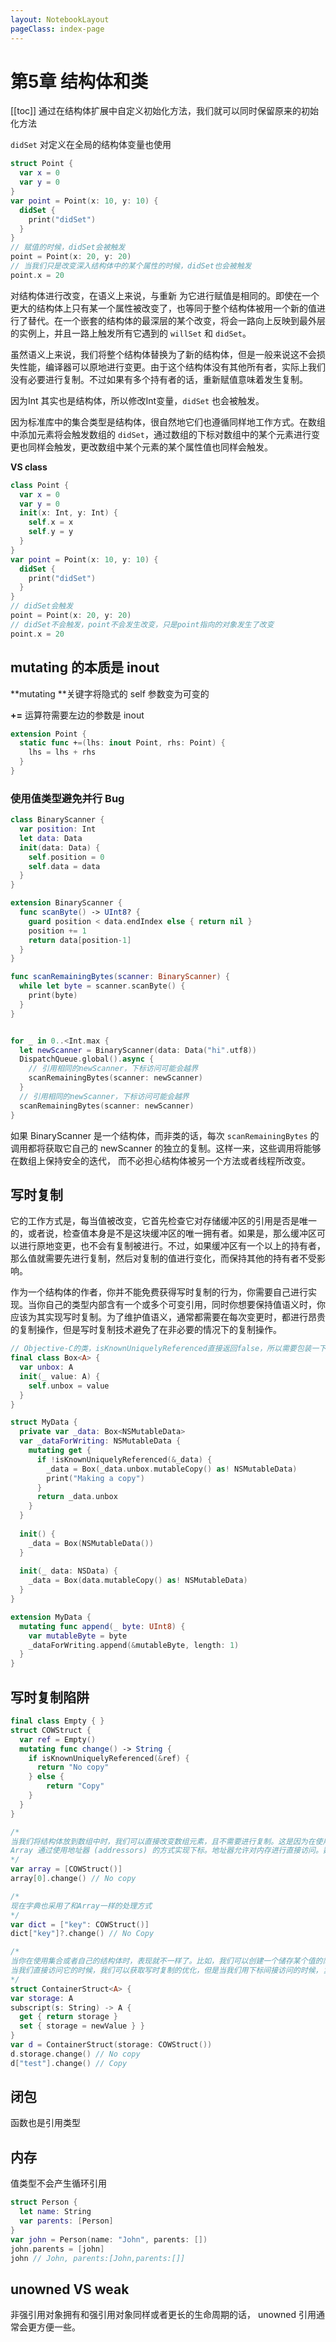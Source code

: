 ```yaml
---
layout: NotebookLayout
pageClass: index-page
---
```

# 第5章 结构体和类
[[toc]]
通过在结构体扩展中自定义初始化方法，我们就可以同时保留原来的初始化方法

`didSet` 对定义在全局的结构体变量也使用

```swift
struct Point {
  var x = 0
  var y = 0
}
var point = Point(x: 10, y: 10) {
  didSet {
    print("didSet")
  }
}
// 赋值的时候，didSet会被触发
point = Point(x: 20, y: 20) 
// 当我们只是改变深入结构体中的某个属性的时候，didSet也会被触发
point.x = 20
```

对结构体进行改变，在语义上来说，与重新 为它进行赋值是相同的。即使在一个更大的结构体上只有某一个属性被改变了，也等同于整个结构体被用一个新的值进行了替代。在一个嵌套的结构体的最深层的某个改变，将会一路向上反映到最外层的实例上，并且一路上触发所有它遇到的 `willSet` 和 `didSet`。

虽然语义上来说，我们将整个结构体替换为了新的结构体，但是一般来说这不会损失性能，编译器可以原地进行变更。由于这个结构体没有其他所有者，实际上我们没有必要进行复制。不过如果有多个持有者的话，重新赋值意味着发生复制。

因为Int 其实也是结构体，所以修改Int变量，`didSet` 也会被触发。

因为标准库中的集合类型是结构体，很自然地它们也遵循同样地工作方式。在数组中添加元素将会触发数组的 `didSet`，通过数组的下标对数组中的某个元素进行变更也同样会触发，更改数组中某个元素的某个属性值也同样会触发。

**VS class**

```swift
class Point {
  var x = 0
  var y = 0
  init(x: Int, y: Int) {
    self.x = x
    self.y = y
  }
}
var point = Point(x: 10, y: 10) {
  didSet {
    print("didSet")
  }
}
// didSet会触发
point = Point(x: 20, y: 20)
// didSet不会触发，point不会发生改变，只是point指向的对象发生了改变
point.x = 20
```

## mutating 的本质是 inout

**mutating **关键字将隐式的 self 参数变为可变的

**+=** 运算符需要左边的参数是 inout

```swift
extension Point {
  static func +=(lhs: inout Point, rhs: Point) {
    lhs = lhs + rhs
  }
}
```

### 使用值类型避免并行 Bug

```swift
class BinaryScanner { 
  var position: Int
  let data: Data 
  init(data: Data) {
    self.position = 0
    self.data = data 
  }
}

extension BinaryScanner { 
  func scanByte() -> UInt8? {
    guard position < data.endIndex else { return nil }
    position += 1
    return data[position-1]
  } 
}

func scanRemainingBytes(scanner: BinaryScanner) {
  while let byte = scanner.scanByte() {
    print(byte) 
  }
}


for _ in 0..<Int.max {
  let newScanner = BinaryScanner(data: Data("hi".utf8))
  DispatchQueue.global().async {
    // 引用相同的newScanner，下标访问可能会越界
    scanRemainingBytes(scanner: newScanner) 
  }
  // 引用相同的newScanner，下标访问可能会越界
  scanRemainingBytes(scanner: newScanner) 
}
```

如果 BinaryScanner 是一个结构体，而非类的话，每次 `scanRemainingBytes` 的调用都将获取它自己的 newScanner 的独立的复制。这样一来，这些调用将能够在数组上保持安全的迭代， 而不必担心结构体被另一个方法或者线程所改变。

## 写时复制

它的工作方式是，每当值被改变，它首先检查它对存储缓冲区的引用是否是唯一的，或者说，检查值本身是不是这块缓冲区的唯一拥有者。如果是，那么缓冲区可以进行原地变更，也不会有复制被进行。不过，如果缓冲区有一个以上的持有者，那么值就需要先进行复制，然后对复制的值进行变化，而保持其他的持有者不受影响。

作为一个结构体的作者，你并不能免费获得写时复制的行为，你需要自己进行实现。当你自己的类型内部含有一个或多个可变引用，同时你想要保持值语义时，你应该为其实现写时复制。为了维护值语义，通常都需要在每次变更时，都进行昂贵的复制操作，但是写时复制技术避免了在非必要的情况下的复制操作。

```swift
// Objective-C的类，isKnownUniquelyReferenced直接返回false，所以需要包装一下
final class Box<A> {
  var unbox: A
  init(_ value: A) { 
	self.unbox = value 
  }
}

struct MyData {
  private var _data: Box<NSMutableData> 
  var _dataForWriting: NSMutableData {
    mutating get {
      if !isKnownUniquelyReferenced(&_data) {
		_data = Box(_data.unbox.mutableCopy() as! NSMutableData) 
		print("Making a copy")
	  }
	  return _data.unbox
    }
  } 
  
  init() {
    _data = Box(NSMutableData()) 
  }
  
  init(_ data: NSData) {
    _data = Box(data.mutableCopy() as! NSMutableData)
  } 
}

extension MyData {
  mutating func append(_ byte: UInt8) {
    var mutableByte = byte
    _dataForWriting.append(&mutableByte, length: 1) 
  }
}
```

## 写时复制陷阱

```swift
final class Empty { } 
struct COWStruct {
  var ref = Empty()
  mutating func change() -> String {
    if isKnownUniquelyReferenced(&ref) {
      return "No copy" 
    } else {
        return "Copy" 
    }
  }
}

/* 
当我们将结构体放到数组中时，我们可以直接改变数组元素，且不需要进行复制。这是因为在使用数组下标访问元素时，我们是直接访问内存的位置
Array 通过使用地址器 (addressors) 的方式实现下标。地址器允许对内存进行直接访问。数组的下标并不是返回元素，而是返回一个元素的地址器。这样一来，元素的内存可以被原地改变，而不需要再进行不必要的复制。
*/
var array = [COWStruct()]
array[0].change() // No copy

/* 
现在字典也采用了和Array一样的处理方式
*/
var dict = ["key": COWStruct()] 
dict["key"]?.change() // No Copy

/*
当你在使用集合或者自己的结构体时，表现就不一样了。比如，我们可以创建一个储存某个值的简单地容器类型，通过直接访问存储的属性，或者间接地使用下标，都可以访问到这个值。
当我们直接访问它的时候，我们可以获取写时复制的优化，但是当我们用下标间接访问的时候，复制会发生:
*/
struct ContainerStruct<A> { 
var storage: A 
subscript(s: String) -> A {
  get { return storage }
  set { storage = newValue } }
}
var d = ContainerStruct(storage: COWStruct()) 
d.storage.change() // No copy 
d["test"].change() // Copy
```

## 闭包

函数也是引用类型

## 内存

值类型不会产生循环引用

```swift
struct Person {
  let name: String
  var parents: [Person]
}
var john = Person(name: "John", parents: [])
john.parents = [john]
john // John, parents:[John,parents:[]]
```

## unowned VS weak

非强引用对象拥有和强引用对象同样或者更⻓的生命周期的话， unowned 引用通常会更方便一些。